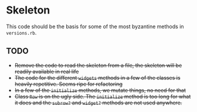 # Skeleton

This code should be the basis for some of the most byzantine methods in `versions.rb`.

## TODO

- ~~Remove the code to read the skeleton from a file, the skeleton will be readily available in real life~~
- ~~The code for the different `widgets` methods in a few of the classes is heavily repetitive. Seems ripe for refactoring~~
- ~~In a few of the `initialize` methods, we mutate things, no need for that~~
- ~~Class `Row` is on the ugly side. The `initialize` method is too long for what it does and the `subrow?` and `widget?` methods are not used anywhere.~~
